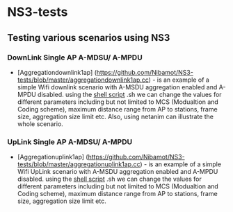 # NS3-tests
## Testing various scenarios using NS3

### DownLink Single AP A-MDSU/ A-MPDU  
  * [Aggregationdownlink1ap] (https://github.com/Nibamot/NS3-tests/blob/master/aggregationdownlink1ap.cc) - is an example of a simple Wifi downlink scenario with A-MSDU aggregation enabled and A-MPDU disabled. using the [shell script](https://github.com/Nibamot/NS3-tests/blob/master/aggregation_script_256bytes.sh) .sh we can change the values for different parameters including but not limited to MCS (Modualtion and Coding scheme), maximum distance range from AP to stations, frame size, aggregation size limit etc. Also, using netanim can illustrate the whole scenario.

### UpLink Single AP A-MDSU/ A-MPDU  
* [Aggregationuplink1ap] (https://github.com/Nibamot/NS3-tests/blob/master/aggregationuplink1ap.cc) - is an example of a simple Wifi UpLink scenario with A-MSDU aggregation enabled and A-MPDU disabled. using the [shell script](https://github.com/Nibamot/NS3-tests/blob/master/aggregation_script_256bytes.sh) .sh we can change the values for different parameters including but not limited to MCS (Modualtion and Coding scheme), maximum distance range from AP to stations, frame size, aggregation size limit etc.
